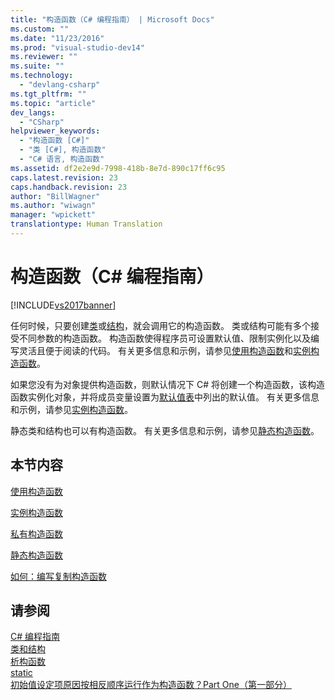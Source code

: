 ```yaml
---
title: "构造函数（C# 编程指南） | Microsoft Docs"
ms.custom: ""
ms.date: "11/23/2016"
ms.prod: "visual-studio-dev14"
ms.reviewer: ""
ms.suite: ""
ms.technology: 
  - "devlang-csharp"
ms.tgt_pltfrm: ""
ms.topic: "article"
dev_langs: 
  - "CSharp"
helpviewer_keywords: 
  - "构造函数 [C#]"
  - "类 [C#], 构造函数"
  - "C# 语言, 构造函数"
ms.assetid: df2e2e9d-7998-418b-8e7d-890c17ff6c95
caps.latest.revision: 23
caps.handback.revision: 23
author: "BillWagner"
ms.author: "wiwagn"
manager: "wpickett"
translationtype: Human Translation
---
```

# 构造函数（C# 编程指南）
[!INCLUDE[vs2017banner](../../../csharp/includes/vs2017banner.md)]

任何时候，只要创建[类](../../../csharp/language-reference/keywords/class.md)或[结构](../../../csharp/language-reference/keywords/struct.md)，就会调用它的构造函数。  类或结构可能有多个接受不同参数的构造函数。  构造函数使得程序员可设置默认值、限制实例化以及编写灵活且便于阅读的代码。  有关更多信息和示例，请参见[使用构造函数](../../../csharp/programming-guide/classes-and-structs/using-constructors.md)和[实例构造函数](../../../csharp/programming-guide/classes-and-structs/instance-constructors.md)。  
  
 如果您没有为对象提供构造函数，则默认情况下 C\# 将创建一个构造函数，该构造函数实例化对象，并将成员变量设置为[默认值表](../../../csharp/language-reference/keywords/default-values-table.md)中列出的默认值。  有关更多信息和示例，请参见[实例构造函数](../../../csharp/programming-guide/classes-and-structs/instance-constructors.md)。  
  
 静态类和结构也可以有构造函数。  有关更多信息和示例，请参见[静态构造函数](../../../csharp/programming-guide/classes-and-structs/static-constructors.md)。  
  
## 本节内容  
 [使用构造函数](../../../csharp/programming-guide/classes-and-structs/using-constructors.md)  
  
 [实例构造函数](../../../csharp/programming-guide/classes-and-structs/instance-constructors.md)  
  
 [私有构造函数](../../../csharp/programming-guide/classes-and-structs/private-constructors.md)  
  
 [静态构造函数](../../../csharp/programming-guide/classes-and-structs/static-constructors.md)  
  
 [如何：编写复制构造函数](../../../csharp/programming-guide/classes-and-structs/how-to-write-a-copy-constructor.md)  
  
## 请参阅  
 [C\# 编程指南](../../../csharp/programming-guide/index.md)   
 [类和结构](../../../csharp/programming-guide/classes-and-structs/index.md)   
 [析构函数](../../../csharp/programming-guide/classes-and-structs/destructors.md)   
 [static](../../../csharp/language-reference/keywords/static.md)   
 [初始值设定项原因按相反顺序运行作为构造函数？Part One（第一部分）](http://go.microsoft.com/fwlink/?LinkId=112374)